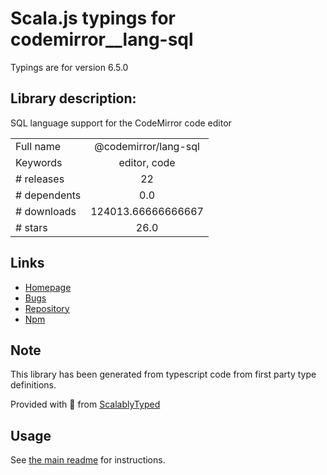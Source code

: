 
# Scala.js typings for codemirror__lang-sql

Typings are for version 6.5.0

## Library description:
SQL language support for the CodeMirror code editor

|                    |                 |
| ------------------ | :-------------: |
| Full name          | @codemirror/lang-sql |
| Keywords           | editor, code |
| # releases         | 22 |
| # dependents       | 0.0 |
| # downloads        | 124013.66666666667 |
| # stars            | 26.0 |

## Links
- [Homepage](https://github.com/codemirror/lang-sql#readme)
- [Bugs](https://github.com/codemirror/lang-sql/issues)
- [Repository](https://github.com/codemirror/lang-sql)
- [Npm](https://www.npmjs.com/package/%40codemirror%2Flang-sql)
    


## Note
This library has been generated from typescript code from first party type definitions.

Provided with :purple_heart: from [ScalablyTyped](https://github.com/oyvindberg/ScalablyTyped)

## Usage
See [the main readme](../../readme.md) for instructions.


